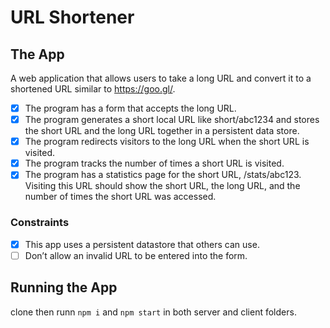 # URL Shortener

## The App

A web application that allows users to take a long URL and convert it to a shortened URL similar to https://goo.gl/.

- [x] The program has a form that accepts the long URL.
- [x] The program generates a short local URL like short/abc1234 and stores the short URL and the long URL together in a persistent data store.
- [x] The program redirects visitors to the long URL when the short URL is visited.
- [x] The program tracks the number of times a short URL is visited.
- [x] The program has a statistics page for the short URL, /stats/abc123. Visiting this URL should show the short URL, the long URL, and the number of times the short URL was accessed.

### Constraints

- [x] This app uses a persistent datastore that others can use.
- [ ] Don’t allow an invalid URL to be entered into the form.

## Running the App

clone
then runn `npm i` and `npm start` in both server and client folders.
